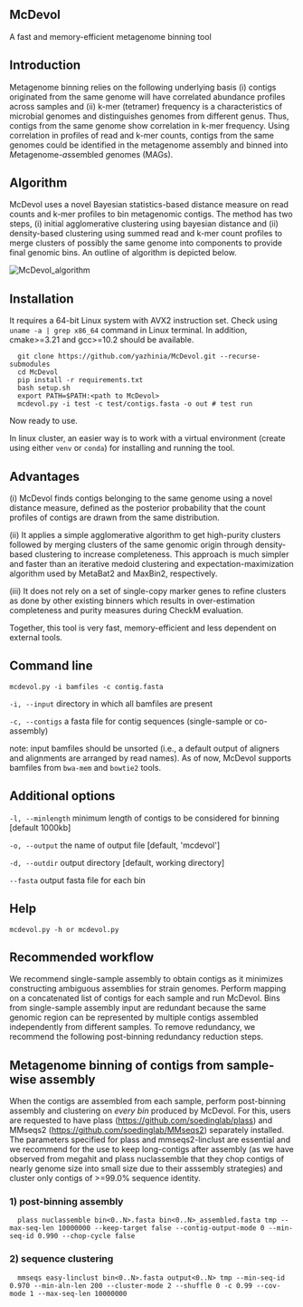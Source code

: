 ## McDevol
A fast and memory-efficient metagenome binning tool

## Introduction
Metagenome binning relies on the following underlying basis (i) contigs originated from the same genome will have correlated abundance profiles across samples and (ii) k-mer (tetramer) frequency is a characteristics of microbial genomes and distinguishes genomes from different genus. Thus, contigs from the same genome show correlation in k-mer frequency. Using correlation in profiles of read and k-mer counts, contigs from the same genomes could be identified in the metagenome assembly and binned into *M*etagenome-*a*ssembled *g*enomes (MAGs).

## Algorithm
McDevol uses a novel Bayesian statistics-based distance measure on read counts and k-mer profiles to bin metagenomic contigs. The method has two steps, (i) initial agglomerative clustering using bayesian distance and (ii) density-based clustering using summed read and k-mer count profiles to merge clusters of possibly the same genome into components to provide final genomic bins. An outline of algorithm is depicted below.

![McDevol_algorithm](https://github.com/yazhinia/McDevol/assets/29796007/a76e2ce0-f6fb-4a9c-a70f-5e551f5f0e02)

## Installation
It requires a 64-bit Linux system with AVX2 instruction set. Check using `uname -a | grep x86_64` command in Linux terminal. In addition, cmake>=3.21 and gcc>=10.2 should be available.

      git clone https://github.com/yazhinia/McDevol.git --recurse-submodules
      cd McDevol
      pip install -r requirements.txt
      bash setup.sh
      export PATH=$PATH:<path to McDevol>
      mcdevol.py -i test -c test/contigs.fasta -o out # test run
      
Now ready to use.

In linux cluster, an easier way is to work with a virtual environment (create using either `venv` or `conda`) for installing and running the tool.

<!--- conda create -n mcdevol_env python numpy scipy pandas alive_progress
      conda activate mcdevol_env --->
## Advantages

(i) McDevol finds contigs belonging to the same genome using a novel distance measure, defined as the posterior probability that the count profiles of contigs are drawn from the same distribution.

(ii) It applies a simple agglomerative algorithm to get high-purity clusters followed by merging clusters of the same genomic origin through density-based clustering to increase completeness. This approach is much simpler and faster than an iterative medoid clustering and expectation-maximization algorithm used by MetaBat2 and MaxBin2, respectively. 

(iii) It does not rely on a set of single-copy marker genes to refine clusters as done by other existing binners which results in over-estimation completeness and purity measures during CheckM evaluation.

Together, this tool is very fast, memory-efficient and less dependent on external tools.

<!--- McDevol takes roughly 2min to complete metagenome binning of CAMI2 marine dataset while MetaBAT2, the fastest and memory-efficient binner that exists, takes ~1hr. Memory usage of McDevol is ~400Mb while MetaBAT2 requires 1.5Gb. Together, McDevol is the fastest and memory-efficient binning tool and would be suitable choice for large-scale metagenome binning. More details on McDevol performance will be given in the near future... --->


## Command line
`mcdevol.py -i bamfiles -c contig.fasta`

`-i, --input` directory in which all bamfiles are present

`-c, --contigs` a fasta file for contig sequences (single-sample or co-assembly)

note: input bamfiles should be unsorted (i.e., a default output of aligners and alignments are arranged by read names). As of now, McDevol supports bamfiles from `bwa-mem` and `bowtie2` tools.

## Additional options

`-l, --minlength` minimum length of contigs to be considered for binning [default 1000kb]

`-o, --output` the name of output file [default, 'mcdevol']

`-d, --outdir` output directory [default, working directory]

`--fasta` output fasta file for each bin


## Help
`mcdevol.py -h or mcdevol.py`

## Recommended workflow
We recommend single-sample assembly to obtain contigs as it minimizes constructing ambiguous assemblies for strain genomes. Perform mapping on a concatenated list of contigs for each sample and run McDevol. Bins from single-sample assembly input are redundant because the same genomic region can be represented by multiple contigs assembled independently from different samples. To remove redundancy, we recommend the following post-binning redundancy reduction steps.

## Metagenome binning of contigs from sample-wise assembly
When the contigs are assembled from each sample, perform post-binning assembly and clustering on _every bin_ produced by McDevol. For this, users are requested to have plass (https://github.com/soedinglab/plass) and MMseqs2 (https://github.com/soedinglab/MMseqs2) separately installed. The parameters specified for plass and mmseqs2-linclust are essential and we recommend for the use to keep long-contigs after assembly (as we have observed from megahit and plass nuclassemble that they chop contigs of nearly genome size into small size due to their asssembly strategies) and cluster only contigs of >=99.0% sequence identity.

### 1) post-binning assembly
      plass nuclassemble bin<0..N>.fasta bin<0..N>_assembled.fasta tmp --max-seq-len 10000000 --keep-target false --contig-output-mode 0 --min-seq-id 0.990 --chop-cycle false
      
### 2) sequence clustering
      mmseqs easy-linclust bin<0..N>.fasta output<0..N> tmp --min-seq-id 0.970 --min-aln-len 200 --cluster-mode 2 --shuffle 0 -c 0.99 --cov-mode 1 --max-seq-len 10000000

<!---## Custome installation with bamtools pre-installed
MetaDevol uses bamtools API for processing alignment bam files. When you run `bash setup.sh`, bamtools will be automatically installed and no modification is required. If the user has bamtools already installed in their system, then please go to bam2counts folder of McDevol and edit CMakeLists.txt file at target_link_libraries and target_include_directories lines as follows.

      target_link_libraries(bam2counts PRIVATE "${PATH}/bamtools/lib64/libbamtools.so")
      target_link_libraries(bam2counts PRIVATE -lz)
      target_include_directories(bam2counts PRIVATE "${PATH}/bamtools/include/bamtools/")
      target_include_directories(bam2counts PRIVATE "${PATH}/bamtools/src/")
      
update `${PATH}` to the absolute parent path of bamtools where it is installed. Then in bam2counts folder, run `bash build.sh && cd ../ && bash set_up.sh` to install McDevol. --->
